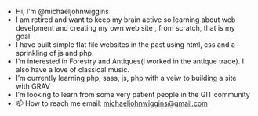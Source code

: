 - Hi, I’m @michaeljohnwiggins
- I am retired and want to keep my brain active so learning about web develpment and creating my own web site , from scratch, that is my goal.
- I have built simple flat file websites in the past using html, css and a sprinkling of js and php.
- I’m interested in Forestry and Antiques(I worked in the antique trade). I also have a love of classical music.
- I’m currently learning php, sass, js, php with a veiw to building a site with GRAV
- I’m looking to learn from some very patient people in the GIT community 
- 📫 How to reach me email: michaeljohnwiggins@gmail.com

<!---
michaeljohnwiggins/michaeljohnwiggins is a ✨ special ✨ repository because its `README.md` (this file) appears on your GitHub profile.
You can click the Preview link to take a look at your changes.
--->
